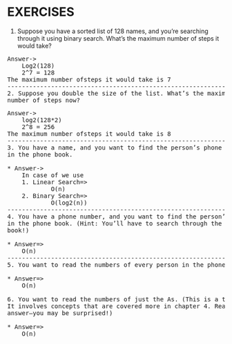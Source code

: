 # EXERCISES

1. Suppose you have a sorted list of 128 names, and you’re searching
through it using binary search. What’s the maximum number of
steps it would take?

<pre>
Answer->
	Log2(128)
	2^7 = 128	
The maximum number ofsteps it would take is 7
--------------------------------------------------------------------
2. Suppose you double the size of the list. What’s the maximum
number of steps now?
<pre>
Answer->
	log2(128*2)
	2^8 = 256
The maximum number ofsteps it would take is 8
--------------------------------------------------------------------
3. You have a name, and you want to find the person’s phone number
in the phone book. 

* Answer->
	In case of we use 
	1. Linear Search=>
			O(n)
	2. Binary Search=>    
			O(log2(n))
--------------------------------------------------------------------
4. You have a phone number, and you want to find the person’s name
in the phone book. (Hint: You’ll have to search through the whole
book!)

* Answer=>
	O(n)
--------------------------------------------------------------------	
5. You want to read the numbers of every person in the phone book.

* Answer=>
	O(n)

6. You want to read the numbers of just the As. (This is a tricky one!
It involves concepts that are covered more in chapter 4. Read the
answer—you may be surprised!)

* Answer=>
	O(n)
<pre>
